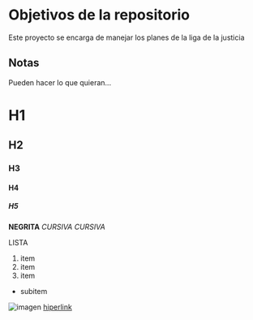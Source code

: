 # Objetivos de la repositorio

Este proyecto se encarga de manejar los planes de la liga de la justicia


## Notas
Pueden hacer lo que quieran...

# H1
## H2
### H3
#### H4
##### H5

**NEGRITA**
_CURSIVA_ 
*CURSIVA*

LISTA 
1. item
2. item
3. item
* subitem

![imagen](https://images8.alphacoders.com/100/1005531.jpg)
[hiperlink](https://images8.alphacoders.com/100/1005531.jpg)

